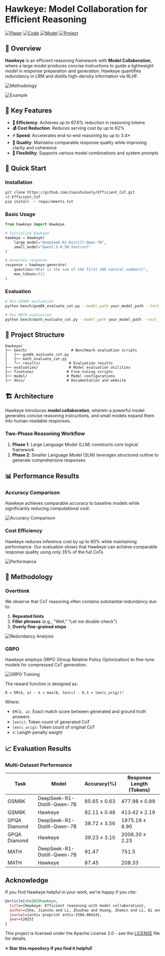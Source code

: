 # Hawkeye: Model Collaboration for Efficient Reasoning

[![Paper](https://img.shields.io/badge/Paper-PDF-red)](https://arxiv.org/abs/2504.00424)
[![Code](https://img.shields.io/badge/Code-GitHub-blue)](https://github.com/Jianshu1only/Efficient_CoT)
[![Model](https://img.shields.io/badge/Model-HuggingFace-green)](https://huggingface.co/Jianshu001/Efficient_CoT_DeepSeek-R1-Distill-Qwen-7B)
[![Project](https://img.shields.io/badge/Project-Website-orange)](https://zhuohao-li@github.io/hawkeye)

## 📖 Overview

**Hawkeye** is an efficient reasoning framework with **Model Collaboration**, where a large model produces concise instructions to guide a lightweight model in response preparation and generation. Hawkeye quantifies redundancy in LRM and distills high-density information via RLHF.

![Methodology](docs/figure/methodology.png)

![Example](docs/figure/example3.png)

## 🎯 Key Features

- **🚀 Efficiency**: Achieves up to 67.6% reduction in reasoning tokens
- **💰 Cost Reduction**: Reduces serving cost by up to 62%
- **⚡ Speed**: Accelerates end-to-end reasoning by up to 3.4×
- **🎯 Quality**: Maintains comparable response quality while improving clarity and coherence
- **🔧 Flexibility**: Supports various model combinations and system prompts

## 🚀 Quick Start

### Installation

```bash
git clone https://github.com/Jianshu1only/Efficient_CoT.git
cd Efficient_CoT
pip install -r requirements.txt
```

### Basic Usage

```python
from hawkeye import Hawkeye

# Initialize Hawkeye
hawkeye = Hawkeye(
    large_model="DeepSeek-R1-Distill-Qwen-7B",
    small_model="Qwen2.5-0.5B-Instruct"
)

# Generate response
response = hawkeye.generate(
    question="What is the sum of the first 100 natural numbers?",
    max_tokens=512
)
```

### Evaluation

```bash
# Run GSM8K evaluation
python bench/gsm8k_evaluate_cot.py --model_path your_model_path --test_file gsm8k_cot.jsonl

# Run MATH evaluation
python bench/math_evaluate_cot.py --model_path your_model_path --test_file math_cot.jsonl
```

## 📁 Project Structure

```
Hawkeye/
├── bench/                    # Benchmark evaluation scripts
│   ├── gsm8k_evaluate_cot.py
│   ├── math_evaluate_cot.py
│   └── results/             # Evaluation results
├── evaluation/              # Model evaluation utilities
├── finetune/               # Fine-tuning scripts
├── model/                  # Model configurations
├── docs/                   # Documentation and website
```

## 🏗️ Architecture

Hawkeye introduces **model collaboration**, wherein a powerful model generates concise reasoning instructions, and small models expand them into human-readable responses.

### Two-Phase Reasoning Workflow

1. **Phase 1**: Large Language Model (LLM) constructs core logical framework
2. **Phase 2**: Smaller Language Model (SLM) leverages structured outline to generate comprehensive responses


## 📊 Performance Results

### Accuracy Comparison

Hawkeye achieves comparable accuracy to baseline models while significantly reducing computational cost:

![Accuracy Comparison](docs/figure/acc_comp.png)

### Cost Efficiency

Hawkeye reduces inference cost by up to 60% while maintaining performance. Our evaluation shows that Hawkeye can achieve comparable response quality using only 35% of the full CoTs

![Performance](docs/figure/comparasion.png)

## 🔬 Methodology

### Overthink

We observe that CoT reasoning often contains substantial redundancy due to:
1. **Repeated hints**
2. **Filler phrases** (e.g., "Well," "Let me double-check")
3. **Overly fine-grained steps**

![Redundancy Analysis](docs/figure/redundancy.png)

### GRPO

Hawkeye employs GRPO (Group Relative Policy Optimization) to fine-tune models for compressed CoT generation:

![GRPO Training](docs/figure/GRPO.png)

The reward function is designed as:
```
R = EM(â, a) - λ × max(0, len(c) - 0.3 × len(c_orig))²
```

Where:
- `EM(â, a)`: Exact match score between generated and ground truth answers
- `len(c)`: Token count of generated CoT
- `len(c_orig)`: Token count of original CoT
- `λ`: Length penalty weight

## 📈 Evaluation Results

### Multi-Dataset Performance

| Task | Model | Accuracy(%) | Response Length (Tokens) |
|------|-------|-------------|-------------------------|
| GSM8K | DeepSeek-R1-Distill-Qwen-7B | 85.65 ± 0.63 | 477.98 ± 0.89 |
| GSM8K | Hawkeye | 82.11 ± 0.48 | 413.42 ± 2.19 |
| GPQA Diamond | DeepSeek-R1-Distill-Qwen-7B | 38.72 ± 3.56 | 1975.19 ± 8.90 |
| GPQA Diamond | Hawkeye | 39.23 ± 3.10 | 2006.30 ± 2.23 |
| MATH | DeepSeek-R1-Distill-Qwen-7B | 91.47 | 751.5 |
| MATH | Hawkeye | 87.45 | 208.33 |


## Acknowledge


If you find Hawkeye helpful in your work, we're happy if you cite:

```bibtex
@article{she2025hawkeye,
  title={Hawkeye: Efficient reasoning with model collaboration},
  author={She, Jianshu and Li, Zhuohao and Huang, Zhemin and Li, Qi and Xu, Peiran and Li, Haonan and Ho, Qirong},
  journal={arXiv preprint arXiv:2504.00424},
  year={2025}
}
```

This project is licensed under the Apache License 2.0 - see the [LICENSE](LICENSE) file for details.

**⭐ Star this repository if you find it helpful!**
